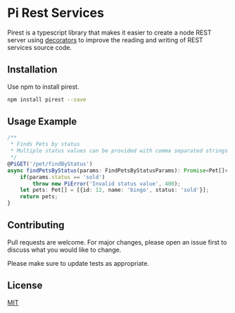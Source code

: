 # Pi Rest Services

Pirest is a typescript library that makes it easier to create a node REST server using 
[decorators](https://www.typescriptlang.org/docs/handbook/decorators.html) to improve the 
reading and writing of REST services source code.

## Installation

Use npm to install pirest.

```bash
npm install pirest --save
```

## Usage Example

```typescript
/**    
 * Finds Pets by status
 * Multiple status values can be provided with comma separated strings
 */
@PiGET('/pet/findByStatus')
async findPetsByStatus(params: FindPetsByStatusParams): Promise<Pet[]> {
    if(params.status == 'sold')
        throw new PiError('Invalid status value', 400);
    let pets: Pet[] = [{id: 12, name: 'bingo', status: 'sold'}];
    return pets;
}
```

## Contributing
Pull requests are welcome. For major changes, please open an issue first to discuss what you would like to change.

Please make sure to update tests as appropriate.

## License
[MIT](https://choosealicense.com/licenses/mit/)